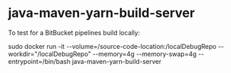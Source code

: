 # java-maven-yarn-build-server

To test for a BitBucket pipelines build locally:

sudo docker run -it --volume=/source-code-location:/localDebugRepo --workdir="/localDebugRepo" --memory=4g --memory-swap=4g --entrypoint=/bin/bash java-maven-yarn-build-server
